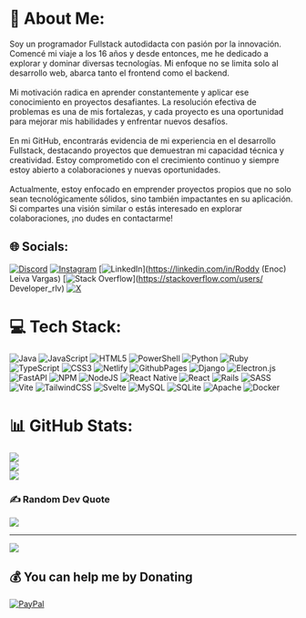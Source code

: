 # 💫 About Me:
Soy un programador Fullstack autodidacta con pasión por la innovación. Comencé mi viaje a los 16 años y desde entonces, me he dedicado a explorar y dominar diversas tecnologías. Mi enfoque no se limita solo al desarrollo web, abarca tanto el frontend como el backend.<br><br>Mi motivación radica en aprender constantemente y aplicar ese conocimiento en proyectos desafiantes. La resolución efectiva de problemas es una de mis fortalezas, y cada proyecto es una oportunidad para mejorar mis habilidades y enfrentar nuevos desafíos.<br><br>En mi GitHub, encontrarás evidencia de mi experiencia en el desarrollo Fullstack, destacando proyectos que demuestran mi capacidad técnica y creatividad. Estoy comprometido con el crecimiento continuo y siempre estoy abierto a colaboraciones y nuevas oportunidades.<br><br>Actualmente, estoy enfocado en emprender proyectos propios que no solo sean tecnológicamente sólidos, sino también impactantes en su aplicación. Si compartes una visión similar o estás interesado en explorar colaboraciones, ¡no dudes en contactarme!


## 🌐 Socials:
[![Discord](https://img.shields.io/badge/Discord-%237289DA.svg?logo=discord&logoColor=white)](https://discord.gg/roddy_dev) [![Instagram](https://img.shields.io/badge/Instagram-%23E4405F.svg?logo=Instagram&logoColor=white)](https://instagram.com/unknown_rlv) [![LinkedIn](https://img.shields.io/badge/LinkedIn-%230077B5.svg?logo=linkedin&logoColor=white)](https://linkedin.com/in/Roddy (Enoc) Leiva Vargas) [![Stack Overflow](https://img.shields.io/badge/-Stackoverflow-FE7A16?logo=stack-overflow&logoColor=white)](https://stackoverflow.com/users/ Developer_rlv) [![X](https://img.shields.io/badge/X-black.svg?logo=X&logoColor=white)](https://x.com/Developer_vlr) 

# 💻 Tech Stack:
![Java](https://img.shields.io/badge/java-%23ED8B00.svg?style=flat&logo=openjdk&logoColor=white) ![JavaScript](https://img.shields.io/badge/javascript-%23323330.svg?style=flat&logo=javascript&logoColor=%23F7DF1E) ![HTML5](https://img.shields.io/badge/html5-%23E34F26.svg?style=flat&logo=html5&logoColor=white) ![PowerShell](https://img.shields.io/badge/PowerShell-%235391FE.svg?style=flat&logo=powershell&logoColor=white) ![Python](https://img.shields.io/badge/python-3670A0?style=flat&logo=python&logoColor=ffdd54) ![Ruby](https://img.shields.io/badge/ruby-%23CC342D.svg?style=flat&logo=ruby&logoColor=white) ![TypeScript](https://img.shields.io/badge/typescript-%23007ACC.svg?style=flat&logo=typescript&logoColor=white) ![CSS3](https://img.shields.io/badge/css3-%231572B6.svg?style=flat&logo=css3&logoColor=white) ![Netlify](https://img.shields.io/badge/netlify-%23000000.svg?style=flat&logo=netlify&logoColor=#00C7B7) ![GithubPages](https://img.shields.io/badge/github%20pages-121013?style=flat&logo=github&logoColor=white) ![Django](https://img.shields.io/badge/django-%23092E20.svg?style=flat&logo=django&logoColor=white) ![Electron.js](https://img.shields.io/badge/Electron-191970?style=flat&logo=Electron&logoColor=white) ![FastAPI](https://img.shields.io/badge/FastAPI-005571?style=flat&logo=fastapi) ![NPM](https://img.shields.io/badge/NPM-%23CB3837.svg?style=flat&logo=npm&logoColor=white) ![NodeJS](https://img.shields.io/badge/node.js-6DA55F?style=flat&logo=node.js&logoColor=white) ![React Native](https://img.shields.io/badge/react_native-%2320232a.svg?style=flat&logo=react&logoColor=%2361DAFB) ![React](https://img.shields.io/badge/react-%2320232a.svg?style=flat&logo=react&logoColor=%2361DAFB) ![Rails](https://img.shields.io/badge/rails-%23CC0000.svg?style=flat&logo=ruby-on-rails&logoColor=white) ![SASS](https://img.shields.io/badge/SASS-hotpink.svg?style=flat&logo=SASS&logoColor=white) ![Vite](https://img.shields.io/badge/vite-%23646CFF.svg?style=flat&logo=vite&logoColor=white) ![TailwindCSS](https://img.shields.io/badge/tailwindcss-%2338B2AC.svg?style=flat&logo=tailwind-css&logoColor=white) ![Svelte](https://img.shields.io/badge/svelte-%23f1413d.svg?style=flat&logo=svelte&logoColor=white) ![MySQL](https://img.shields.io/badge/mysql-%2300000f.svg?style=flat&logo=mysql&logoColor=white) ![SQLite](https://img.shields.io/badge/sqlite-%2307405e.svg?style=flat&logo=sqlite&logoColor=white) ![Apache](https://img.shields.io/badge/apache-%23D42029.svg?style=flat&logo=apache&logoColor=white) ![Docker](https://img.shields.io/badge/docker-%230db7ed.svg?style=flat&logo=docker&logoColor=white)
# 📊 GitHub Stats:
![](https://github-readme-stats.vercel.app/api?username=RoddyVargas&theme=dark&hide_border=true&include_all_commits=false&count_private=true)<br/>
![](https://github-readme-streak-stats.herokuapp.com/?user=RoddyVargas&theme=dark&hide_border=true)<br/>
![](https://github-readme-stats.vercel.app/api/top-langs/?username=RoddyVargas&theme=dark&hide_border=true&include_all_commits=false&count_private=true&layout=compact)

### ✍️ Random Dev Quote
![](https://quotes-github-readme.vercel.app/api?type=horizontal&theme=merko)

---
[![](https://visitcount.itsvg.in/api?id=RoddyVargas&icon=4&color=4)](https://visitcount.itsvg.in)

  ## 💰 You can help me by Donating
  [![PayPal](https://img.shields.io/badge/PayPal-00457C?style=for-the-badge&logo=paypal&logoColor=white)](https://paypal.me/@Developerrlv) 

  
<!-- Proudly created with GPRM ( https://gprm.itsvg.in ) -->
